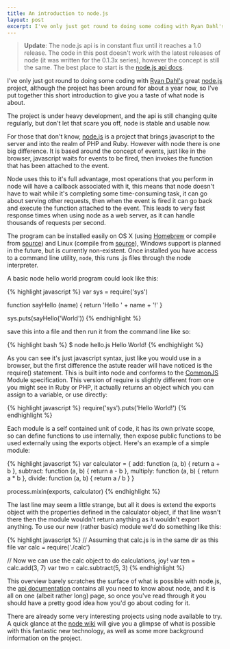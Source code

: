 ```yaml
---
title: An introduction to node.js
layout: post
excerpt: I've only just got round to doing some coding with Ryan Dahl's great node.js project, although the project has been around for about a year now, so I've put together this short introduction to give you a taste of what node is about.
---
```


[node.js]: http://nodejs.org/
[nodesrc]: http://github.com/ry/node
[Homebrew]: http://github.com/mxcl/homebrew
[ry]: http://tinyclouds.org/
[CommonJS]: https://en.wikipedia.org/wiki/CommonJS
[apidocs]: http://nodejs.org/api/
[express]: http://github.com/visionmedia/express
[node wiki]: http://wiki.github.com/ry/node/

> **Update**: The node.js api is in constant flux until it reaches a 1.0 release. The code in this post doesn't work with the latest releases of node (it was written for the 0.1.3x series), however the concept is still the same. The best place to start is the [node.js api docs][apidocs].

I've only just got round to doing some coding with [Ryan Dahl's][ry] great [node.js][] project, although the project has been
around for about a year now, so I've put together this short introduction to give you a taste of what node is about.

The project is under heavy development, and the api is still changing quite regularly, but don't let that scare you off, node is stable and usable now.

For those that don't know, [node.js][] is a project that brings javascript to the server and into the realm of PHP and Ruby. However with node there is one big difference. It is based around the concept of events, just like in the browser, javascript waits for events to be fired, then invokes the function that has been attached to the event.

Node uses this to it's full advantage, most operations that you perform in node will have a callback associated with it, this means that node doesn't have to wait while it's completing some time-consuming task, it can go about serving other requests, then when the event is fired it can go back and execute the function attached to the event. This leads to very fast response times when using node as a web server, as it can handle thousands of requests per second.

The program can be installed easily on OS X (using [Homebrew][] or compile from [source][nodesrc]) and Linux (compile from
[source][nodesrc]), Windows support is planned in the future, but is currently non-existent. Once installed you have access to a
command line utility, `node`, this runs .js files through the node interpreter.

A basic node hello world program could look like this:

{% highlight javascript %}
var sys = require('sys')

function sayHello (name) {
  return 'Hello ' + name + '!'
}

sys.puts(sayHello('World'))
{% endhighlight %}

save this into a file and then run it from the command line like so:

{% highlight bash %}
$ node hello.js
Hello World!
{% endhighlight %}

As you can see it's just javascript syntax, just like you would use in a browser, but the first difference the astute reader will
have noticed is the require() statement. This is built into node and conforms to the [CommonJS][] Module specification. This
version of require is slightly different from one you might see in Ruby or PHP, it actually returns an object which you can assign
to a variable, or use directly:

{% highlight javascript %}
require('sys').puts('Hello World!')
{% endhighlight %}

Each module is a self contained unit of code, it has its own private scope, so can define functions to use internally, then expose public functions to be used externally using the exports object. Here's an example of a simple module:

{% highlight javascript %}
var calculator = {
  add: function (a, b) {
    return a + b
  },
  subtract: function (a, b) {
    return a - b
  },
  multiply: function (a, b) {
    return a * b
  },
  divide: function (a, b) {
    return a / b
  }
}

process.mixin(exports, calculator)
{% endhighlight %}

The last line may seem a little strange, but all it does is extend the exports object with the properties defined in the calculator object, if that line wasn't there then the module wouldn't return anything as it wouldn't export anything. To use our new (rather basic) module we'd do something like this:

{% highlight javascript %}
// Assuming that calc.js is in the same dir as this file
var calc = require('./calc')

// Now we can use the calc object to do calculations, joy!
var ten = calc.add(3, 7)
var two = calc.subtract(5, 3)
{% endhighlight %}

This overview barely scratches the surface of what is possible with node.js, the [api documentation][apidocs] contains all you need to know about node, and it is all on one (albeit rather long) page, so once you've read through it you should have a pretty good idea how you'd go about coding for it.

There are already some very interesting projects using node available to try. A quick glance at the [node wiki][] will give you a glimpse of what is possible with this fantastic new technology, as well as some more background information on the project.
